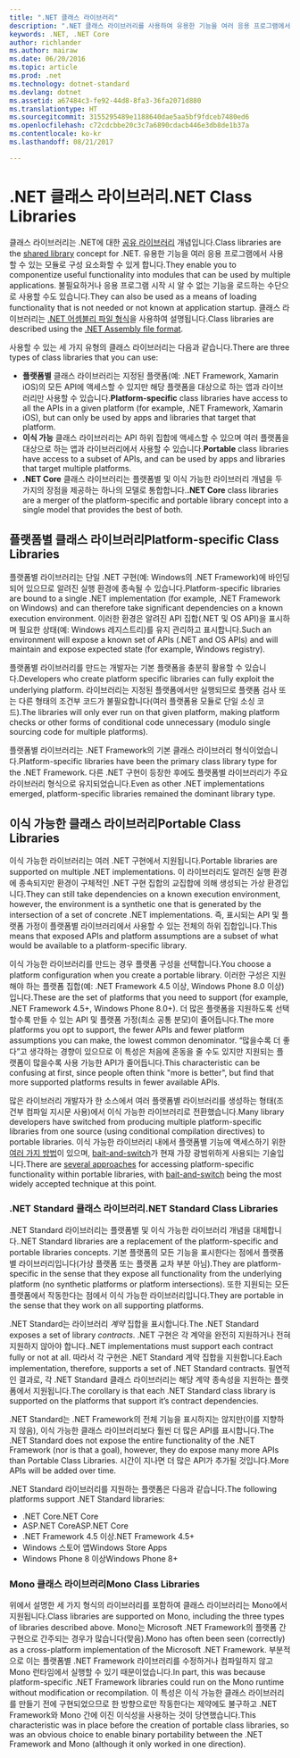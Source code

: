 ```yaml
---
title: ".NET 클래스 라이브러리"
description: ".NET 클래스 라이브러리를 사용하여 유용한 기능을 여러 응용 프로그램에서 사용할 수 있는 모듈로 그룹화하는 방법을 알아봅니다."
keywords: .NET, .NET Core
author: richlander
ms.author: mairaw
ms.date: 06/20/2016
ms.topic: article
ms.prod: .net
ms.technology: dotnet-standard
ms.devlang: dotnet
ms.assetid: a67484c3-fe92-44d8-8fa3-36fa2071d880
ms.translationtype: HT
ms.sourcegitcommit: 3155295489e1188640dae5aa5bf9fdceb7480ed6
ms.openlocfilehash: c72cdcbbe20c3c7a6890cdacb446e3db8de1b37a
ms.contentlocale: ko-kr
ms.lasthandoff: 08/21/2017

---
```


# <a name="net-class-libraries"></a><span data-ttu-id="53dc1-104">.NET 클래스 라이브러리</span><span class="sxs-lookup"><span data-stu-id="53dc1-104">.NET Class Libraries</span></span>

<span data-ttu-id="53dc1-105">클래스 라이브러리는 .NET에 대한 [공유 라이브러리](http://en.wikipedia.org/wiki/Library_%28computing%29#Shared_libraries) 개념입니다.</span><span class="sxs-lookup"><span data-stu-id="53dc1-105">Class libraries are the [shared library](http://en.wikipedia.org/wiki/Library_%28computing%29#Shared_libraries) concept for .NET.</span></span> <span data-ttu-id="53dc1-106">유용한 기능을 여러 응용 프로그램에서 사용할 수 있는 모듈로 구성 요소화할 수 있게 합니다.</span><span class="sxs-lookup"><span data-stu-id="53dc1-106">They enable you to componentize useful functionality into modules that can be used by multiple applications.</span></span> <span data-ttu-id="53dc1-107">불필요하거나 응용 프로그램 시작 시 알 수 없는 기능을 로드하는 수단으로 사용할 수도 있습니다.</span><span class="sxs-lookup"><span data-stu-id="53dc1-107">They can also be used as a means of loading functionality that is not needed or not known at application startup.</span></span> <span data-ttu-id="53dc1-108">클래스 라이브러리는 [.NET 어셈블리 파일 형식](assembly-format.md)을 사용하여 설명됩니다.</span><span class="sxs-lookup"><span data-stu-id="53dc1-108">Class libraries are described using the [.NET Assembly file format](assembly-format.md).</span></span>

<span data-ttu-id="53dc1-109">사용할 수 있는 세 가지 유형의 클래스 라이브러리는 다음과 같습니다.</span><span class="sxs-lookup"><span data-stu-id="53dc1-109">There are three types of class libraries that you can use:</span></span>

*   <span data-ttu-id="53dc1-110">**플랫폼별** 클래스 라이브러리는 지정된 플랫폼(예: .NET Framework, Xamarin iOS)의 모든 API에 액세스할 수 있지만 해당 플랫폼을 대상으로 하는 앱과 라이브러리만 사용할 수 있습니다.</span><span class="sxs-lookup"><span data-stu-id="53dc1-110">**Platform-specific** class libraries have access to all the APIs in a given platform (for example, .NET Framework, Xamarin iOS), but can only be used by apps and libraries that target that platform.</span></span>
*   <span data-ttu-id="53dc1-111">**이식 가능** 클래스 라이브러리는 API 하위 집합에 액세스할 수 있으며 여러 플랫폼을 대상으로 하는 앱과 라이브러리에서 사용할 수 있습니다.</span><span class="sxs-lookup"><span data-stu-id="53dc1-111">**Portable** class libraries have access to a subset of APIs, and can be used by apps and libraries that target multiple platforms.</span></span>
*   <span data-ttu-id="53dc1-112">**.NET Core** 클래스 라이브러리는 플랫폼별 및 이식 가능한 라이브러리 개념을 두 가지의 장점을 제공하는 하나의 모델로 통합합니다.</span><span class="sxs-lookup"><span data-stu-id="53dc1-112">**.NET Core** class libraries are a merger of the platform-specific and portable library concept into a single model that provides the best of both.</span></span>

## <a name="platform-specific-class-libraries"></a><span data-ttu-id="53dc1-113">플랫폼별 클래스 라이브러리</span><span class="sxs-lookup"><span data-stu-id="53dc1-113">Platform-specific Class Libraries</span></span>

<span data-ttu-id="53dc1-114">플랫폼별 라이브러리는 단일 .NET 구현(예: Windows의 .NET Framework)에 바인딩되어 있으므로 알려진 실행 환경에 종속될 수 있습니다.</span><span class="sxs-lookup"><span data-stu-id="53dc1-114">Platform-specific libraries are bound to a single .NET implementation (for example, .NET Framework on Windows) and can therefore take significant dependencies on a known execution environment.</span></span> <span data-ttu-id="53dc1-115">이러한 환경은 알려진 API 집합(.NET 및 OS API)을 표시하며 필요한 상태(예: Windows 레지스트리)를 유지 관리하고 표시합니다.</span><span class="sxs-lookup"><span data-stu-id="53dc1-115">Such an environment will expose a known set of APIs (.NET and OS APIs) and will maintain and expose expected state (for example, Windows registry).</span></span>

<span data-ttu-id="53dc1-116">플랫폼별 라이브러리를 만드는 개발자는 기본 플랫폼을 충분히 활용할 수 있습니다.</span><span class="sxs-lookup"><span data-stu-id="53dc1-116">Developers who create platform specific libraries can fully exploit the underlying platform.</span></span> <span data-ttu-id="53dc1-117">라이브러리는 지정된 플랫폼에서만 실행되므로 플랫폼 검사 또는 다른 형태의 조건부 코드가 불필요합니다(여러 플랫폼용 모듈로 단일 소싱 코드).</span><span class="sxs-lookup"><span data-stu-id="53dc1-117">The libraries will only ever run on that given platform, making platform checks or other forms of conditional code unnecessary (modulo single sourcing code for multiple platforms).</span></span>

<span data-ttu-id="53dc1-118">플랫폼별 라이브러리는 .NET Framework의 기본 클래스 라이브러리 형식이었습니다.</span><span class="sxs-lookup"><span data-stu-id="53dc1-118">Platform-specific libraries have been the primary class library type for the .NET Framework.</span></span> <span data-ttu-id="53dc1-119">다른 .NET 구현이 등장한 후에도 플랫폼별 라이브러리가 주요 라이브러리 형식으로 유지되었습니다.</span><span class="sxs-lookup"><span data-stu-id="53dc1-119">Even as other .NET implementations emerged, platform-specific libraries remained the dominant library type.</span></span>

## <a name="portable-class-libraries"></a><span data-ttu-id="53dc1-120">이식 가능한 클래스 라이브러리</span><span class="sxs-lookup"><span data-stu-id="53dc1-120">Portable Class Libraries</span></span>

<span data-ttu-id="53dc1-121">이식 가능한 라이브러리는 여러 .NET 구현에서 지원됩니다.</span><span class="sxs-lookup"><span data-stu-id="53dc1-121">Portable libraries are supported on multiple .NET implementations.</span></span> <span data-ttu-id="53dc1-122">이 라이브러리도 알려진 실행 환경에 종속되지만 환경이 구체적인 .NET 구현 집합의 교집합에 의해 생성되는 가상 환경입니다.</span><span class="sxs-lookup"><span data-stu-id="53dc1-122">They can still take dependencies on a known execution environment, however, the environment is a synthetic one that is generated by the intersection of a set of concrete .NET implementations.</span></span> <span data-ttu-id="53dc1-123">즉, 표시되는 API 및 플랫폼 가정이 플랫폼별 라이브러리에서 사용할 수 있는 전체의 하위 집합입니다.</span><span class="sxs-lookup"><span data-stu-id="53dc1-123">This means that exposed APIs and platform assumptions are a subset of what would be available to a platform-specific library.</span></span>

<span data-ttu-id="53dc1-124">이식 가능한 라이브러리를 만드는 경우 플랫폼 구성을 선택합니다.</span><span class="sxs-lookup"><span data-stu-id="53dc1-124">You choose a platform configuration when you create a portable library.</span></span> <span data-ttu-id="53dc1-125">이러한 구성은 지원해야 하는 플랫폼 집합(예: .NET Framework 4.5 이상, Windows Phone 8.0 이상)입니다.</span><span class="sxs-lookup"><span data-stu-id="53dc1-125">These are the set of platforms that you need to support (for example, .NET Framework 4.5+, Windows Phone 8.0+).</span></span> <span data-ttu-id="53dc1-126">더 많은 플랫폼을 지원하도록 선택할수록 만들 수 있는 API 및 플랫폼 가정(최소 공통 분모)이 줄어듭니다.</span><span class="sxs-lookup"><span data-stu-id="53dc1-126">The more platforms you opt to support, the fewer APIs and fewer platform assumptions you can make, the lowest common denominator.</span></span> <span data-ttu-id="53dc1-127">“많을수록 더 좋다”고 생각하는 경향이 있으므로 이 특성은 처음에 혼동을 줄 수도 있지만 지원되는 플랫폼이 많을수록 사용 가능한 API가 줄어듭니다.</span><span class="sxs-lookup"><span data-stu-id="53dc1-127">This characteristic can be confusing at first, since people often think "more is better", but find that more supported platforms results in fewer available APIs.</span></span>

<span data-ttu-id="53dc1-128">많은 라이브러리 개발자가 한 소스에서 여러 플랫폼별 라이브러리를 생성하는 형태(조건부 컴파일 지시문 사용)에서 이식 가능한 라이브러리로 전환했습니다.</span><span class="sxs-lookup"><span data-stu-id="53dc1-128">Many library developers have switched from producing multiple platform-specific libraries from one source (using conditional compilation directives) to portable libraries.</span></span> <span data-ttu-id="53dc1-129">이식 가능한 라이브러리 내에서 플랫폼별 기능에 액세스하기 위한 [여러 가지 방법](http://blog.stephencleary.com/2012/11/portable-class-library-enlightenment.html)이 있으며, [bait-and-switch](http://log.paulbetts.org/the-bait-and-switch-pcl-trick/)가 현재 가장 광범위하게 사용되는 기술입니다.</span><span class="sxs-lookup"><span data-stu-id="53dc1-129">There are [several approaches](http://blog.stephencleary.com/2012/11/portable-class-library-enlightenment.html) for accessing platform-specific functionality within portable libraries, with [bait-and-switch](http://log.paulbetts.org/the-bait-and-switch-pcl-trick/) being the most widely accepted technique at this point.</span></span>

### <a name="net-standard-class-libraries"></a><span data-ttu-id="53dc1-130">.NET Standard 클래스 라이브러리</span><span class="sxs-lookup"><span data-stu-id="53dc1-130">.NET Standard Class Libraries</span></span>

<span data-ttu-id="53dc1-131">.NET Standard 라이브러리는 플랫폼별 및 이식 가능한 라이브러리 개념을 대체합니다.</span><span class="sxs-lookup"><span data-stu-id="53dc1-131">.NET Standard libraries are a replacement of the platform-specific and portable libraries concepts.</span></span> <span data-ttu-id="53dc1-132">기본 플랫폼의 모든 기능을 표시한다는 점에서 플랫폼별 라이브러리입니다(가상 플랫폼 또는 플랫폼 교차 부분 아님).</span><span class="sxs-lookup"><span data-stu-id="53dc1-132">They are platform-specific in the sense that they expose all functionality from the underlying platform (no synthetic platforms or platform intersections).</span></span> <span data-ttu-id="53dc1-133">또한 지원되는 모든 플랫폼에서 작동한다는 점에서 이식 가능한 라이브러리입니다.</span><span class="sxs-lookup"><span data-stu-id="53dc1-133">They are portable in the sense that they work on all supporting platforms.</span></span>

<span data-ttu-id="53dc1-134">.NET Standard는 라이브러리 _계약_ 집합을 표시합니다.</span><span class="sxs-lookup"><span data-stu-id="53dc1-134">The .NET Standard exposes a set of library _contracts_.</span></span> <span data-ttu-id="53dc1-135">.NET 구현은 각 계약을 완전히 지원하거나 전혀 지원하지 않아야 합니다.</span><span class="sxs-lookup"><span data-stu-id="53dc1-135">.NET implementations must support each contract fully or not at all.</span></span> <span data-ttu-id="53dc1-136">따라서 각 구현은 .NET Standard 계약 집합을 지원합니다.</span><span class="sxs-lookup"><span data-stu-id="53dc1-136">Each implementation, therefore, supports a set of .NET Standard contracts.</span></span> <span data-ttu-id="53dc1-137">필연적인 결과로, 각 .NET Standard 클래스 라이브러리는 해당 계약 종속성을 지원하는 플랫폼에서 지원됩니다.</span><span class="sxs-lookup"><span data-stu-id="53dc1-137">The corollary is that each .NET Standard class library is supported on the platforms that support it’s contract dependencies.</span></span>

<span data-ttu-id="53dc1-138">.NET Standard는 .NET Framework의 전체 기능을 표시하지는 않지만(이를 지향하지 않음), 이식 가능한 클래스 라이브러리보다 훨씬 더 많은 API를 표시합니다.</span><span class="sxs-lookup"><span data-stu-id="53dc1-138">The .NET Standard does not expose the entire functionality of the .NET Framework (nor is that a goal), however, they do expose many more APIs than Portable Class Libraries.</span></span> <span data-ttu-id="53dc1-139">시간이 지나면 더 많은 API가 추가될 것입니다.</span><span class="sxs-lookup"><span data-stu-id="53dc1-139">More APIs will be added over time.</span></span>

<span data-ttu-id="53dc1-140">.NET Standard 라이브러리를 지원하는 플랫폼은 다음과 같습니다.</span><span class="sxs-lookup"><span data-stu-id="53dc1-140">The following platforms support .NET Standard libraries:</span></span>

*   <span data-ttu-id="53dc1-141">.NET Core</span><span class="sxs-lookup"><span data-stu-id="53dc1-141">.NET Core</span></span>
*   <span data-ttu-id="53dc1-142">ASP.NET Core</span><span class="sxs-lookup"><span data-stu-id="53dc1-142">ASP.NET Core</span></span>
*   <span data-ttu-id="53dc1-143">.NET Framework 4.5 이상</span><span class="sxs-lookup"><span data-stu-id="53dc1-143">.NET Framework 4.5+</span></span>
*   <span data-ttu-id="53dc1-144">Windows 스토어 앱</span><span class="sxs-lookup"><span data-stu-id="53dc1-144">Windows Store Apps</span></span>
*   <span data-ttu-id="53dc1-145">Windows Phone 8 이상</span><span class="sxs-lookup"><span data-stu-id="53dc1-145">Windows Phone 8+</span></span>

### <a name="mono-class-libraries"></a><span data-ttu-id="53dc1-146">Mono 클래스 라이브러리</span><span class="sxs-lookup"><span data-stu-id="53dc1-146">Mono Class Libraries</span></span>

<span data-ttu-id="53dc1-147">위에서 설명한 세 가지 형식의 라이브러리를 포함하여 클래스 라이브러리는 Mono에서 지원됩니다.</span><span class="sxs-lookup"><span data-stu-id="53dc1-147">Class libraries are supported on Mono, including the three types of libraries described above.</span></span> <span data-ttu-id="53dc1-148">Mono는 Microsoft .NET Framework의 플랫폼 간 구현으로 간주되는 경우가 많습니다(맞음).</span><span class="sxs-lookup"><span data-stu-id="53dc1-148">Mono has often been seen (correctly) as a cross-platform implementation of the Microsoft .NET Framework.</span></span> <span data-ttu-id="53dc1-149">부분적으로 이는 플랫폼별 .NET Framework 라이브러리를 수정하거나 컴파일하지 않고 Mono 런타임에서 실행할 수 있기 때문이었습니다.</span><span class="sxs-lookup"><span data-stu-id="53dc1-149">In part, this was because platform-specific .NET Framework libraries could run on the Mono runtime without modification or recompilation.</span></span> <span data-ttu-id="53dc1-150">이 특성은 이식 가능한 클래스 라이브러리를 만들기 전에 구현되었으므로 한 방향으로만 작동한다는 제약에도 불구하고 .NET Framework와 Mono 간에 이진 이식성을 사용하는 것이 당연했습니다.</span><span class="sxs-lookup"><span data-stu-id="53dc1-150">This characteristic was in place before the creation of portable class libraries, so was an obvious choice to enable binary portability between the .NET Framework and Mono (although it only worked in one direction).</span></span>

